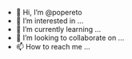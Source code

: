 - 👋 Hi, I’m @popereto
- 👀 I’m interested in ...
- 🌱 I’m currently learning ...
- 💞️ I’m looking to collaborate on ...
- 📫 How to reach me ...

<!---
popereto/popereto is a ✨ special ✨ repository because its `README.md` (this file) appears on your GitHub profile.
You can click the Preview link to take a look at your changes.
--->
